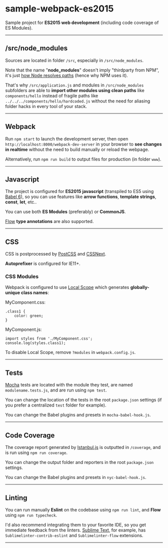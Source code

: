 # sample-webpack-es2015

Sample project for **ES2015 web development** (including code coverage of ES Modules).


---

## /src/node_modules

Sources are located in folder `/src`, especially in `/src/node_modules`.

Note that the name "**node_modules**" doesn't imply "thirdparty from NPM", it's just [how Node resolves paths](https://nodejs.org/api/modules.html#modules_loading_from_node_modules_folders) (hence why NPM uses it).

That's why `/src/application.js` and modules in `/src/node_modules` subfolders are able to **import other modules using clean paths** like `components/hello` instead of fragile paths like `../../../components/hello/hardcoded.js` without the need for aliasing folder hacks in every tool of your stack.


---

## Webpack

Run `npm start` to launch the development server, then open `http://localhost:8000/webpack-dev-server` in your browser to **see changes in realtime** without the need to build manually or reload the webpage.

Alternatively, run `npm run build` to output files for production (in folder `www`).


---

## Javascript

The project is configured for **ES2015 javascript** (transpiled to ES5 using [Babel 6](https://babeljs.io)), so you can use features like **arrow functions**, **template strings**, **const**, **let**, etc..

You can use both **ES Modules** (preferably) or **CommonJS**.

[Flow](https://flowtype.org/) **type annotations** are also supported.


---

## CSS

CSS is postprocessed by [PostCSS](http://postcss.org) and [CSSNext](http://cssnext.io).

**Autoprefixer** is configured for IE11+.


### CSS Modules

Webpack is configured to use [Local Scope](https://github.com/webpack/css-loader#css-modules) which generates **globally-unique class names**:

MyComponent.css:

	.class1 {
		color: green;
	}

MyComponent.js:

	import styles from './MyComponent.css';
	console.log(styles.class1);

To disable Local Scope, remove `?modules` in `webpack.config.js`.


---

## Tests

[Mocha](https://mochajs.org) tests are located with the module they test, are named `modulename.tests.js`, and are run using `npm test`.

You can change the location of the tests in the root `package.json` settings (if you prefer a centralized `test` folder for example).

You can change the Babel plugins and presets in `mocha-babel-hook.js`.


---

## Code Coverage

The coverage report generated by [Istanbul.js](https://istanbul.js.org) is outputted in `/coverage`, and is run using `npm run coverage`.

You can change the output folder and reporters in the root `package.json` settings.

You can change the Babel plugins and presets in `nyc-babel-hook.js`.


---

## Linting

You can run manually **Eslint** on the codebase using `npm run lint`, and **Flow** using `npm run typecheck`.

I'd also recommend integrating them to your favorite IDE, so you get immediate feedback from the linters.
[Sublime Text](http://www.sublimetext.com), for example, has `Sublimelinter-contrib-eslint` and `Sublimelinter-flow` extensions.


---

